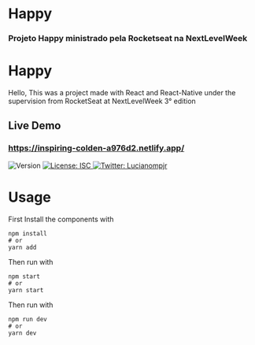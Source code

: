 # Happy
### Projeto Happy ministrado pela Rocketseat na NextLevelWeek

<h1>Happy</h1>
<p>Hello, This was a project made with React and React-Native under the supervision from RocketSeat at NextLevelWeek 3° edition</p>

## Live Demo
### https://inspiring-colden-a976d2.netlify.app/

<p>
  <img alt="Version" src="https://img.shields.io/badge/version-1.0.0-blue.svg?cacheSeconds=2592000" />
  <a href="#" target="_blank">
    <img alt="License: ISC" src="https://img.shields.io/badge/License-ISC-yellow.svg" />
  </a>
  <a href="https://twitter.com/Lucianompjr" target="_blank">
    <img alt="Twitter: Lucianompjr" src="https://img.shields.io/twitter/follow/Lucianompjr.svg?style=social" />
  </a>
</p>

# Usage

First Install the components with 
```
npm install
# or
yarn add

```
Then run with
```
npm start
# or
yarn start

```

Then run with
```
npm run dev
# or
yarn dev
```
